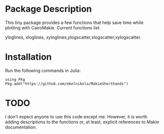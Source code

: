 # Package Description

This tiny package provides a few functions that help save time while plotting with CairoMakie. Current functions list: 

yloglines, xloglines, xyloglines,ylogscatter,xlogscatter,xylogscatter. 

# Installation

Run the following commands in Julia:

```
using Pkg
Pkg.add("https://github.com/ebelnikola/MakieShorthands")
```

# TODO

I don't expect anyone to use this code except me. However, it is worth adding descriptions to the functions or, at least, explicit references to Makie documentation.
